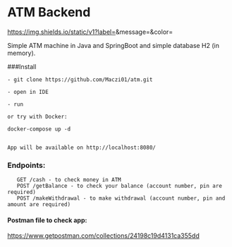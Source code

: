 # ATM Backend


https://img.shields.io/static/v1?label=<LABEL>&message=<MESSAGE>&color=<COLOR>

Simple ATM machine in Java and SpringBoot and simple database H2 (in memory).

###Install

```
- git clone https://github.com/Maczi01/atm.git

- open in IDE

- run

or try with Docker:

docker-compose up -d


App will be available on http://localhost:8080/

```

### Endpoints:
```
   GET /cash - to check money in ATM
   POST /getBalance - to check your balance (account number, pin are required)
   POST /makeWithdrawal - to make withdrawal (account number, pin and amount are required)
```
#### Postman file to check app: 
https://www.getpostman.com/collections/24198c19d4131ca355dd


